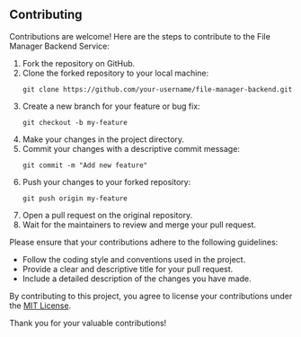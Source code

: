 ## Contributing

Contributions are welcome! Here are the steps to contribute to the File Manager Backend Service:

1. Fork the repository on GitHub.
2. Clone the forked repository to your local machine:
   ```
   git clone https://github.com/your-username/file-manager-backend.git
   ```
3. Create a new branch for your feature or bug fix:
   ```
   git checkout -b my-feature
   ```
4. Make your changes in the project directory.
5. Commit your changes with a descriptive commit message:
   ```
   git commit -m "Add new feature"
   ```
6. Push your changes to your forked repository:
   ```
   git push origin my-feature
   ```
7. Open a pull request on the original repository.
8. Wait for the maintainers to review and merge your pull request.

Please ensure that your contributions adhere to the following guidelines:
- Follow the coding style and conventions used in the project.
- Provide a clear and descriptive title for your pull request.
- Include a detailed description of the changes you have made.

By contributing to this project, you agree to license your contributions under the [MIT License](LICENSE).

Thank you for your valuable contributions!